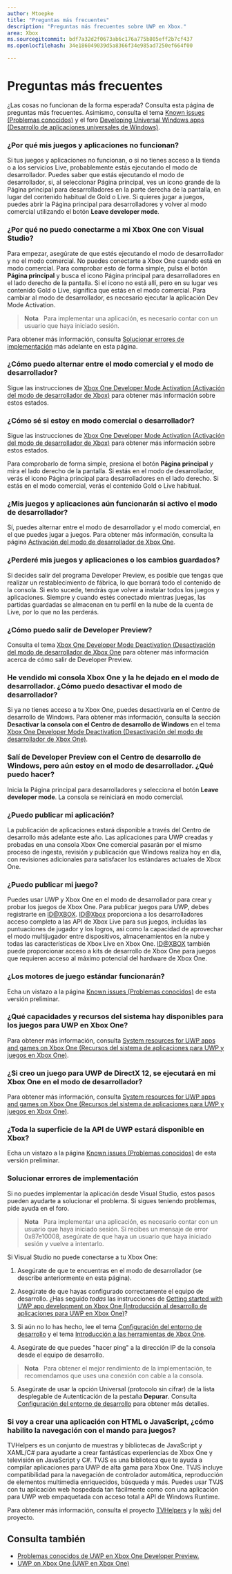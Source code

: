 ```yaml
---
author: Mtoepke
title: "Preguntas más frecuentes"
description: "Preguntas más frecuentes sobre UWP en Xbox."
area: Xbox
ms.sourcegitcommit: bdf7a32d2f0673ab6c176a775b805eff2b7cf437
ms.openlocfilehash: 34e186049039d5a8366f34e985ad7250ef664f00

---
```


# Preguntas más frecuentes

¿Las cosas no funcionan de la forma esperada? Consulta esta página de preguntas más frecuentes. Asimismo, consulta el tema [Known issues (Problemas conocidos)](known-issues.md) y el foro [Developing Universal Windows apps (Desarrollo de aplicaciones universales de Windows)](https://social.msdn.microsoft.com/Forums/windowsapps/en-US/home?forum=wpdevelop). 

### ¿Por qué mis juegos y aplicaciones no funcionan?

Si tus juegos y aplicaciones no funcionan, o si no tienes acceso a la tienda o a los servicios Live, probablemente estás ejecutando el modo de desarrollador. Puedes saber que estás ejecutando el modo de desarrollador, si, al seleccionar Página principal, ves un icono grande de la Página principal para desarrolladores en la parte derecha de la pantalla, en lugar del contenido habitual de Gold o Live. Si quieres jugar a juegos, puedes abrir la Página principal para desarrolladores y volver al modo comercial utilizando el botón **Leave developer mode**.

### ¿Por qué no puedo conectarme a mi Xbox One con Visual Studio?

Para empezar, asegúrate de que estés ejecutando el modo de desarrollador y no el modo comercial. No puedes conectarte a Xbox One cuando está en modo comercial. Para comprobar esto de forma simple, pulsa el botón **Página principal** y busca el icono Página principal para desarrolladores en el lado derecho de la pantalla. Si el icono no está allí, pero en su lugar ves contenido Gold o Live, significa que estás en el modo comercial. Para cambiar al modo de desarrollador, es necesario ejecutar la aplicación Dev Mode Activation.

> **Nota**
            &nbsp;&nbsp;Para implementar una aplicación, es necesario contar con un usuario que haya iniciado sesión.

Para obtener más información, consulta [Solucionar errores de implementación](frequently-asked-questions.md#fixing-deployment-failures) más adelante en esta página.

### ¿Cómo puedo alternar entre el modo comercial y el modo de desarrollador?

Sigue las instrucciones de [Xbox One Developer Mode Activation (Activación del modo de desarrollador de Xbox)](devkit-activation.md) para obtener más información sobre estos estados.

### ¿Cómo sé si estoy en modo comercial o desarrollador?

Sigue las instrucciones de [Xbox One Developer Mode Activation (Activación del modo de desarrollador de Xbox)](devkit-activation.md) para obtener más información sobre estos estados. 

Para comprobarlo de forma simple, presiona el botón **Página principal** y mira el lado derecho de la pantalla. Si estás en el modo de desarrollador, verás el icono Página principal para desarrolladores en el lado derecho. Si estás en el modo comercial, verás el contenido Gold o Live habitual.

### ¿Mis juegos y aplicaciones aún funcionarán si activo el modo de desarrollador?

Sí, puedes alternar entre el modo de desarrollador y el modo comercial, en el que puedes jugar a juegos. Para obtener más información, consulta la página [Activación del modo de desarrollador de Xbox One](devkit-activation.md). 

<!-- > **CAUTION**&nbsp;&nbsp;The Xbox Developer Preview System Update includes experimental and early pre-release software. 
This means that some popular games and apps will not work as expected and you may experience occasional crashes and data loss. -->

### ¿Perderé mis juegos y aplicaciones o los cambios guardados?

Si decides salir del programa Developer Preview, es posible que tengas que realizar un restablecimiento de fábrica, lo que borrará todo el contenido de la consola. Si esto sucede, tendrás que volver a instalar todos los juegos y aplicaciones. Siempre y cuando estés conectado mientras juegas, las partidas guardadas se almacenan en tu perfil en la nube de la cuenta de Live, por lo que no las perderás.

### ¿Cómo puedo salir de Developer Preview?

Consulta el tema [Xbox One Developer Mode Deactivation (Desactivación del modo de desarrollador de Xbox One](devkit-deactivation.md) para obtener más información acerca de cómo salir de Developer Preview.

### He vendido mi consola Xbox One y la he dejado en el modo de desarrollador. ¿Cómo puedo desactivar el modo de desarrollador?

Si ya no tienes acceso a tu Xbox One, puedes desactivarla en el Centro de desarrollo de Windows. Para obtener más información, consulta la sección **Desactivar la consola con el Centro de desarrollo de Windows** en el tema [Xbox One Developer Mode Deactivation (Desactivación del modo de desarrollador de Xbox One)](devkit-deactivation.md#deactivate-your-console-through-windows-dev-center).

### Salí de Developer Preview con el Centro de desarrollo de Windows, pero aún estoy en el modo de desarrollador. ¿Qué puedo hacer?

Inicia la Página principal para desarrolladores y selecciona el botón **Leave developer mode**. La consola se reiniciará en modo comercial. 

### ¿Puedo publicar mi aplicación?

La publicación de aplicaciones estará disponible a través del Centro de desarrollo más adelante este año. Las aplicaciones para UWP creadas y probadas en una consola Xbox One comercial pasarán por el mismo proceso de ingesta, revisión y publicación que Windows realiza hoy en día, con revisiones adicionales para satisfacer los estándares actuales de Xbox One.

### ¿Puedo publicar mi juego?

Puedes usar UWP y Xbox One en el modo de desarrollador para crear y probar los juegos de Xbox One. Para publicar juegos para UWP, debes registrarte en [ID@XBOX](http://www.xbox.com/en-us/Developers/id). 
[ID@Xbox](http://www.xbox.com/en-us/Developers/id) proporciona a los desarrolladores acceso completo a las API de Xbox Live para sus juegos, incluidas las puntuaciones de jugador y los logros, así como la capacidad de aprovechar el modo multijugador entre dispositivos, almacenamientos en la nube y todas las características de Xbox Live en Xbox One. 
[ID@XBOX](http://www.xbox.com/en-us/Developers/id) también puede proporcionar acceso a kits de desarrollo de Xbox One para juegos que requieren acceso al máximo potencial del hardware de Xbox One.

### ¿Los motores de juego estándar funcionarán?

Echa un vistazo a la página [Known issues (Problemas conocidos)](known-issues.md) de esta versión preliminar.

### ¿Qué capacidades y recursos del sistema hay disponibles para los juegos para UWP en Xbox One? 

Para obtener más información, consulta [System resources for UWP apps and games on Xbox One (Recursos del sistema de aplicaciones para UWP y juegos en Xbox One)](system-resource-allocation.md).

### ¿Si creo un juego para UWP de DirectX 12, se ejecutará en mi Xbox One en el modo de desarrollador?

Para obtener más información, consulta [System resources for UWP apps and games on Xbox One (Recursos del sistema de aplicaciones para UWP y juegos en Xbox One)](system-resource-allocation.md).

### ¿Toda la superficie de la API de UWP estará disponible en Xbox?

Echa un vistazo a la página [Known issues (Problemas conocidos)](known-issues.md) de esta versión preliminar.

### Solucionar errores de implementación

Si no puedes implementar la aplicación desde Visual Studio, estos pasos pueden ayudarte a solucionar el problema. Si sigues teniendo problemas, pide ayuda en el foro.

> **Nota**
            &nbsp;&nbsp;Para implementar una aplicación, es necesario contar con un usuario que haya iniciado sesión. Si recibes un mensaje de error 0x87e10008, asegúrate de que haya un usuario que haya iniciado sesión y vuelve a intentarlo.

Si Visual Studio no puede conectarse a tu Xbox One:

1. Asegúrate de que te encuentras en el modo de desarrollador (se describe anteriormente en esta página).
2. Asegúrate de que hayas configurado correctamente el equipo de desarrollo. ¿Has seguido *todas* las instrucciones de [Getting started with UWP app development on Xbox One (Introducción al desarrollo de aplicaciones para UWP en Xbox One)](getting-started.md)? 

3. Si aún no lo has hecho, lee el tema [Configuración del entorno de desarrollo](development-environment-setup.md) y el tema [Introducción a las herramientas de Xbox One](introduction-to-xbox-tools.md).

4. Asegúrate de que puedes "hacer ping" a la dirección IP de la consola desde el equipo de desarrollo.
> **Nota**
            &nbsp;&nbsp;Para obtener el mejor rendimiento de la implementación, te recomendamos que uses una conexión con cable a la consola.

5. Asegúrate de usar la opción Universal (protocolo sin cifrar) de la lista desplegable de Autenticación de la pestaña **Depurar**. Consulta [Configuración del entorno de desarrollo](development-environment-setup.md) para obtener más detalles.

<!--6. Make sure you are not hitting a PIN pairing issue; see "Visual Studio/Xbox PIN pairing failures" in the [Known Issues](known-issues.md) topic.-->

<!--
If Visual Studio can connect, but deployment is failing (for example you get this error message: "DEP0700 : Registration of the app failed.(0x80073cf9)"):

1. Make sure that your app is not installed by uninstalling it from the Collections app in the Xbox One shell. 

> **Note**&nbsp;&nbsp;Uninstalling your app from Windows Device Portal (WDP) will not resolve the issue.

2. If your issues persist, uninstall your app or game in the Collections app, leave Developer Mode, restart to Retail Mode, and then switch back to Developer Mode. 
This will clear Dev Storage.

3. If your issues persist, follow the steps above and then use **Reset and keep my games & apps** to delete any stored state on your Xbox One. 
Go to Settings > System > Console info & updates > Reset console, and select the **Reset and keep my games & apps** button.

> **Caution**&nbsp;&nbsp;Doing this will delete all saved settings on your Xbox One including wireless settings, user accounts and any game progress that has not been saved to cloud storage.

> **Caution**&nbsp;&nbsp;DO NOT select the **Reset and remove everything** button.
This will delete all of your games, apps, settings and content, deactivate Developer Mode, and remove you console from the Developer Preview group.
-->

### Si voy a crear una aplicación con HTML o JavaScript, ¿cómo habilito la navegación con el mando para juegos?

TVHelpers es un conjunto de muestras y bibliotecas de JavaScript y XAML/C# para ayudarte a crear fantásticas experiencias de Xbox One y televisión en JavaScript y C#. TVJS es una biblioteca que te ayuda a compilar aplicaciones para UWP de alta gama para Xbox One. TVJS incluye compatibilidad para la navegación de controlador automática, reproducción de elementos multimedia enriquecidos, búsqueda y más. Puedes usar TVJS con tu aplicación web hospedada tan fácilmente como con una aplicación para UWP web empaquetada con acceso total a API de Windows Runtime.

Para obtener más información, consulta el proyecto [TVHelpers](https://github.com/Microsoft/TVHelpers) y la [wiki](https://github.com/Microsoft/TVHelpers/wiki) del proyecto.

## Consulta también
- [Problemas conocidos de UWP en Xbox One Developer Preview.](known-issues.md)
- [UWP on Xbox One (UWP en Xbox One)](index.md)



<!--HONumber=Jun16_HO5-->


